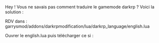 Hey ! Vous ne savais pas comment traduire le gamemode darkrp ? Voici la solution : 



RDV dans :  garrysmod/addons/darkrpmodification/lua/darkrp_language/english.lua

Ouvrer le english.lua puis télécharger ce si : 

